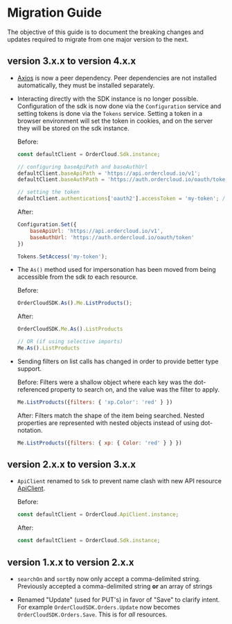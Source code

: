 # Migration Guide

The objective of this guide is to document the breaking changes and updates required to migrate from one major version to the next.

## version 3.x.x to version 4.x.x

* [Axios](https://www.npmjs.com/package/axios) is now a peer dependency. Peer dependencies are not installed automatically, they must be installed separately.

* Interacting directly with the SDK instance is no longer possible. Configuration of the sdk is now done via the `Configuration` service and setting tokens is done via the `Tokens` service. Setting a token in a browser environment will set the token in cookies, and on the server they will be stored on the sdk instance.

    Before:

    ```javascript
    const defaultClient = OrderCloud.Sdk.instance;

    // configuring baseApiPath and baseAuthUrl
    defaultClient.baseApiPath = 'https://api.ordercloud.io/v1';
    defaultClient.baseAuthPath = 'https://auth.ordercloud.io/oauth/token';

    // setting the token
    defaultClient.authentications['oauth2'].accessToken = 'my-token'; // setting token
    ```

    After:

    ```javascript
    Configuration.Set({
        baseApiUrl: 'https://api.ordercloud.io/v1',
        baseAuthUrl: 'https://auth.ordercloud.io/oauth/token'
    })

    Tokens.SetAccess('my-token');
    ```

* The `As()` method used for impersonation has been moved from being accessible from the sdk *to* each resource.

    Before:

    ```javascript
    OrderCloudSDK.As().Me.ListProducts();
    ```

    After:

    ```javascript
    OrderCloudSDK.Me.As().ListProducts

    // OR (if using selective imports)
    Me.As().ListProducts
    ```

* Sending filters on list calls has changed in order to provide better type support.

    Before:
    Filters were a shallow object where each key was the dot-referenced property to search on, and the value was the filter to apply.

    ```javascript
    Me.ListProducts({filters: { 'xp.Color': 'red' } })
    ```

    After:
    Filters match the shape of the item being searched. Nested properties are represented with nested objects instead of using dot-notation.

    ```javascript
    Me.ListProducts({filters: { xp: { Color: 'red' } } })
    ```

## version 2.x.x to version 3.x.x

* `ApiClient` renamed to `Sdk` to prevent name clash with new API resource [ApiClient](https://ordercloud.io/api-reference/seller/api-clients).

    Before:

    ```javascript
    const defaultClient = OrderCloud.ApiClient.instance;
    ```

    After:

    ```javascript
    const defaultClient = OrderCloud.Sdk.instance;
    ```

## version 1.x.x to version 2.x.x

* `searchOn` and `sortBy` now only accept a comma-delimited string. Previously accepted a comma-delimited string **or** an array of strings

* Renamed "Update" (used for PUT's) in favor of "Save" to clarify intent. For example `OrderCloudSDK.Orders.Update` now becomes `OrderCloudSDK.Orders.Save`. This is for *all* resources.
